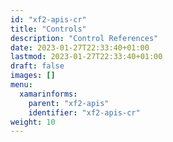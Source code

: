 ```yaml
---
id: "xf2-apis-cr"
title: "Controls"
description: "Control References"
date: 2023-01-27T22:33:40+01:00
lastmod: 2023-01-27T22:33:40+01:00
draft: false
images: []
menu:
  xamarinforms:
    parent: "xf2-apis"
    identifier: "xf2-apis-cr"
weight: 10
---
```

